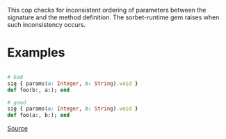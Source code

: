 
This cop checks for inconsistent ordering of parameters between the
signature and the method definition. The sorbet-runtime gem raises
when such inconsistency occurs.

# Examples

```ruby

# bad
sig { params(a: Integer, b: String).void }
def foo(b:, a:); end

# good
sig { params(a: Integer, b: String).void }
def foo(a:, b:); end
```

[Source](http://www.rubydoc.info/gems/rubocop/RuboCop/Cop/Sorbet/ParametersOrderingInSignature)
